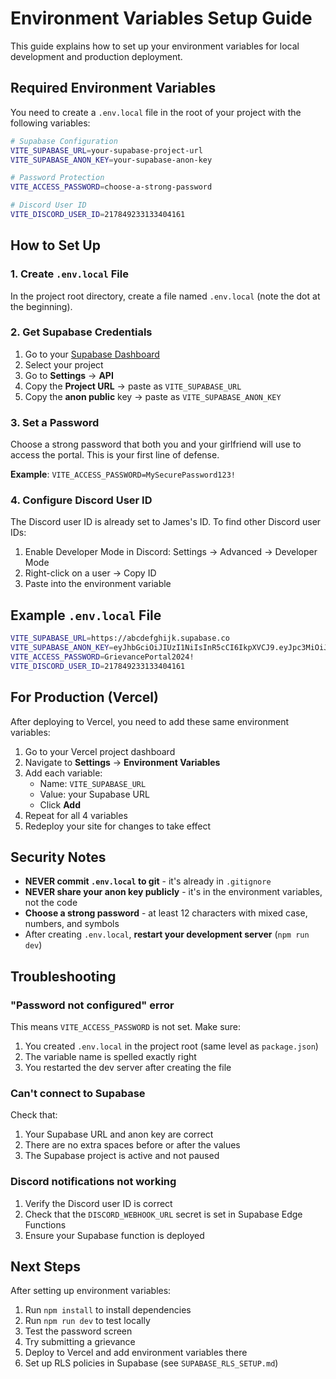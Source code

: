 # Environment Variables Setup Guide

This guide explains how to set up your environment variables for local development and production deployment.

## Required Environment Variables

You need to create a `.env.local` file in the root of your project with the following variables:

```bash
# Supabase Configuration
VITE_SUPABASE_URL=your-supabase-project-url
VITE_SUPABASE_ANON_KEY=your-supabase-anon-key

# Password Protection
VITE_ACCESS_PASSWORD=choose-a-strong-password

# Discord User ID
VITE_DISCORD_USER_ID=217849233133404161
```

## How to Set Up

### 1. Create `.env.local` File

In the project root directory, create a file named `.env.local` (note the dot at the beginning).

### 2. Get Supabase Credentials

1. Go to your [Supabase Dashboard](https://supabase.com/dashboard)
2. Select your project
3. Go to **Settings** → **API**
4. Copy the **Project URL** → paste as `VITE_SUPABASE_URL`
5. Copy the **anon public** key → paste as `VITE_SUPABASE_ANON_KEY`

### 3. Set a Password

Choose a strong password that both you and your girlfriend will use to access the portal. This is your first line of defense.

**Example**: `VITE_ACCESS_PASSWORD=MySecurePassword123!`

### 4. Configure Discord User ID

The Discord user ID is already set to James's ID. To find other Discord user IDs:

1. Enable Developer Mode in Discord: Settings → Advanced → Developer Mode
2. Right-click on a user → Copy ID
3. Paste into the environment variable

## Example `.env.local` File

```bash
VITE_SUPABASE_URL=https://abcdefghijk.supabase.co
VITE_SUPABASE_ANON_KEY=eyJhbGciOiJIUzI1NiIsInR5cCI6IkpXVCJ9.eyJpc3MiOiJzdXBhYmFzZSIsInJlZiI6ImFiY2RlZmdoaWprbG1ub3BxcnN0Iiwicm9sZSI6ImFub24iLCJpYXQiOjE2MjE1Njc4OTAsImV4cCI6MTkzNzE0Mzg5MH0.example-key-here
VITE_ACCESS_PASSWORD=GrievancePortal2024!
VITE_DISCORD_USER_ID=217849233133404161
```

## For Production (Vercel)

After deploying to Vercel, you need to add these same environment variables:

1. Go to your Vercel project dashboard
2. Navigate to **Settings** → **Environment Variables**
3. Add each variable:
   - Name: `VITE_SUPABASE_URL`
   - Value: your Supabase URL
   - Click **Add**
4. Repeat for all 4 variables
5. Redeploy your site for changes to take effect

## Security Notes

- **NEVER commit `.env.local` to git** - it's already in `.gitignore`
- **NEVER share your anon key publicly** - it's in the environment variables, not the code
- **Choose a strong password** - at least 12 characters with mixed case, numbers, and symbols
- After creating `.env.local`, **restart your development server** (`npm run dev`)

## Troubleshooting

### "Password not configured" error

This means `VITE_ACCESS_PASSWORD` is not set. Make sure:
1. You created `.env.local` in the project root (same level as `package.json`)
2. The variable name is spelled exactly right
3. You restarted the dev server after creating the file

### Can't connect to Supabase

Check that:
1. Your Supabase URL and anon key are correct
2. There are no extra spaces before or after the values
3. The Supabase project is active and not paused

### Discord notifications not working

1. Verify the Discord user ID is correct
2. Check that the `DISCORD_WEBHOOK_URL` secret is set in Supabase Edge Functions
3. Ensure your Supabase function is deployed

## Next Steps

After setting up environment variables:

1. Run `npm install` to install dependencies
2. Run `npm run dev` to test locally
3. Test the password screen
4. Try submitting a grievance
5. Deploy to Vercel and add environment variables there
6. Set up RLS policies in Supabase (see `SUPABASE_RLS_SETUP.md`)

